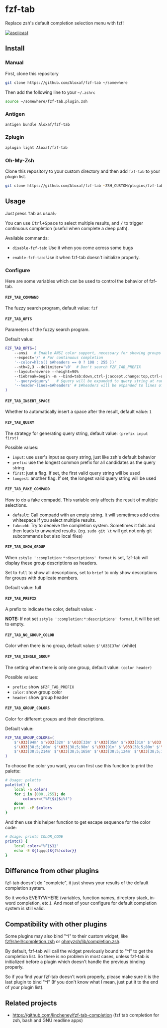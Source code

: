 # fzf-tab

Replace zsh's default completion selection menu with fzf!

[![asciicast](https://asciinema.org/a/293849.svg)](https://asciinema.org/a/293849)

## Install

### Manual

First, clone this repository

```zsh
git clone https://github.com/Aloxaf/fzf-tab ~/somewhere
```

Then add the following line to your `~/.zshrc`

```zsh
source ~/somewhere/fzf-tab.plugin.zsh
```

### Antigen

```zsh
antigen bundle Aloxaf/fzf-tab
```

### Zplugin

```zsh
zplugin light Aloxaf/fzf-tab
```

### Oh-My-Zsh

Clone this repository to your custom directory and then add `fzf-tab` to your plugin list.

```zsh
git clone https://github.com/Aloxaf/fzf-tab ~ZSH_CUSTOM/plugins/fzf-tab
```

## Usage

Just press <kbd>Tab</kbd> as usual~

You can use <kbd>Ctrl</kdb>+<kdb>Space</kbd> to select multiple results,
and <kbd>/</kbd> to trigger continuous completion (useful when complete a deep path).

Available commands:

- `disable-fzf-tab`: Use it when you come across some bugs

- `enable-fzf-tab`: Use it when fzf-tab doesn't initialize properly.

### Configure

Here are some variables which can be used to control the behavior of fzf-tab.

#### `FZF_TAB_COMMAND`

The fuzzy search program, default value: `fzf`

#### `FZF_TAB_OPTS`

Parameters of the fuzzy search program.

Default value:

```zsh
FZF_TAB_OPTS=(
    --ansi   # Enable ANSI color support, necessary for showing groups
    --expect='/' # For continuous completion
    '--color=hl:$(( $#headers == 0 ? 108 : 255 ))'
    --nth=2,3 --delimiter='\0'  # Don't search FZF_TAB_PREFIX
    --layout=reverse --height=90%
    --tiebreak=begin -m --bind=tab:down,ctrl-j:accept,change:top,ctrl-space:toggle --cycle
    '--query=$query'   # $query will be expanded to query string at runtime.
    '--header-lines=$#headers' # $#headers will be expanded to lines of headers at runtime
)
```

#### `FZF_TAB_INSERT_SPACE`

Whether to automatically insert a space after the result, default value: `1`

#### `FZF_TAB_QUERY`

The strategy for generating query string, default value: `(prefix input first)`

Possible values:

- `input`: use user's input as query string, just like zsh's default behavior
- `prefix`: use the longest common prefix for all candidates as the query string
- `first`: just a flag. If set, the first valid query string will be used
- `longest`: another flag. If set, the longest valid query string will be used

#### `FZF_TAB_FAKE_COMPADD`

How to do a fake compadd. This variable only affects the result of multiple selections.

- `default`: Call compadd with an empty string. It will sometimes add extra whitespace if you select multiple results.
- `fakeadd`: Try to deceive the completion system. Sometimes it fails and then leads to unwanted results.
(eg. `sudo git \t` will get not only git subcommands but also local files)

#### `FZF_TAB_SHOW_GROUP`

When `zstyle ':completion:*:descriptions' format` is set, fzf-tab will display these group descriptions as headers.

Set to `full` to show all descriptions, set to `brief` to only show descriptions for groups with duplicate members.

Default value: full

#### `FZF_TAB_PREFIX`

A prefix to indicate the color, default value: `·`

**NOTE:** If not set `zstyle ':completion:*:descriptions' format`, it will be set to empty.

#### `FZF_TAB_NO_GROUP_COLOR`

Color when there is no group, default value: `$'\033[37m'` (white)

#### `FZF_TAB_SINGLE_GROUP`

The setting when there is only one group, default value: `(color header)`

Possible values:

- `prefix`: show `$FZF_TAB_PREFIX`
- `color`: show group color
- `header`: show group header

#### `FZF_TAB_GROUP_COLORS`

Color for different groups and their descriptions.

Default value:

```zsh
FZF_TAB_GROUP_COLORS=(
    $'\033[94m' $'\033[32m' $'\033[33m' $'\033[35m' $'\033[31m' $'\033[38;5;27m' $'\033[36m' \
    $'\033[38;5;100m' $'\033[38;5;98m' $'\033[91m' $'\033[38;5;80m' $'\033[92m' \
    $'\033[38;5;214m' $'\033[38;5;165m' $'\033[38;5;124m' $'\033[38;5;120m'
)
```

To choose the color you want, you can first use this function to print the palette:

```zsh
# Usage: palette
palette() {
    local -a colors
    for i in {000..255}; do
        colors+=("%F{$i}$i%f")
    done
    print -cP $colors
}
```

And then use this helper function to get escape sequence for the color code:

```zsh
# Usage: printc COLOR_CODE
printc() {
    local color="%F{$1}"
    echo -E ${(qqqq)${(%)color}}
}
```

## Difference from other plugins

fzf-tab doesn't do "complete", it just shows your results of the default completion system.

So it works EVERYWHERE (variables, function names, directory stack, in-word completion, etc.).
And most of your configure for default completion system is still valid.

## Compatibility with other plugins

Some plugins may also bind "^I" to their custom widget, like [fzf/shell/completion.zsh](https://github.com/junegunn/fzf/blob/master/shell/completion.zsh) or [ohmyzsh/lib/completion.zsh](https://github.com/ohmyzsh/ohmyzsh/blob/master/lib/completion.zsh#L61-L73).

By default, fzf-tab will call the widget previously bound to "^I" to get the completion list. So there is no problem in most cases, unless fzf-tab is initialized before a plugin which doesn't handle the previous binding properly.

So if you find your fzf-tab doesn't work properly, please make sure it is the last plugin to bind "^I" (If you don't know what I mean, just put it to the end of your plugin list).

## Related projects

- https://github.com/lincheney/fzf-tab-completion (fzf tab completion for zsh, bash and GNU readline apps)
